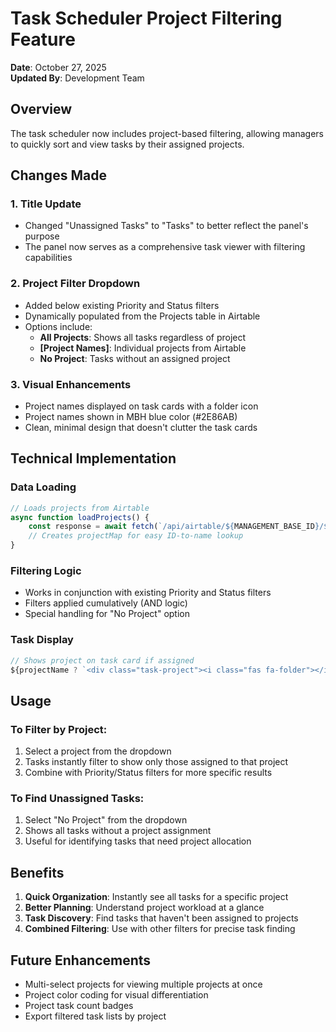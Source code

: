 # Task Scheduler Project Filtering Feature

**Date**: October 27, 2025  
**Updated By**: Development Team

## Overview
The task scheduler now includes project-based filtering, allowing managers to quickly sort and view tasks by their assigned projects.

## Changes Made

### 1. Title Update
- Changed "Unassigned Tasks" to "Tasks" to better reflect the panel's purpose
- The panel now serves as a comprehensive task viewer with filtering capabilities

### 2. Project Filter Dropdown
- Added below existing Priority and Status filters
- Dynamically populated from the Projects table in Airtable
- Options include:
  - **All Projects**: Shows all tasks regardless of project
  - **[Project Names]**: Individual projects from Airtable
  - **No Project**: Tasks without an assigned project

### 3. Visual Enhancements
- Project names displayed on task cards with a folder icon
- Project names shown in MBH blue color (#2E86AB)
- Clean, minimal design that doesn't clutter the task cards

## Technical Implementation

### Data Loading
```javascript
// Loads projects from Airtable
async function loadProjects() {
    const response = await fetch(`/api/airtable/${MANAGEMENT_BASE_ID}/${PROJECTS_TABLE_ID}`);
    // Creates projectMap for easy ID-to-name lookup
}
```

### Filtering Logic
- Works in conjunction with existing Priority and Status filters
- Filters applied cumulatively (AND logic)
- Special handling for "No Project" option

### Task Display
```javascript
// Shows project on task card if assigned
${projectName ? `<div class="task-project"><i class="fas fa-folder"></i> ${projectName}</div>` : ''}
```

## Usage

### To Filter by Project:
1. Select a project from the dropdown
2. Tasks instantly filter to show only those assigned to that project
3. Combine with Priority/Status filters for more specific results

### To Find Unassigned Tasks:
1. Select "No Project" from the dropdown
2. Shows all tasks without a project assignment
3. Useful for identifying tasks that need project allocation

## Benefits

1. **Quick Organization**: Instantly see all tasks for a specific project
2. **Better Planning**: Understand project workload at a glance
3. **Task Discovery**: Find tasks that haven't been assigned to projects
4. **Combined Filtering**: Use with other filters for precise task finding

## Future Enhancements
- Multi-select projects for viewing multiple projects at once
- Project color coding for visual differentiation
- Project task count badges
- Export filtered task lists by project
